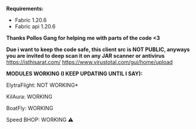 **Requirements:**
- Fabric 1.20.6
- Fabric api 1.20.6

**Thanks Pollos Gang for helping me with parts of the code <3**

**Due i want to keep the code safe, this client src is NOT PUBLIC, anyways you are invited to
deep scan it on any JAR scanner or antivirus**
https://isthisarat.com/
https://www.virustotal.com/gui/home/upload

**MODULES WORKING (I KEEP UPDATING UNTIL I SAY):**

ElytraFlight: NOT WORKING*

KilAura: WORKING

BoatFly: WORKING

Speed BHOP: WORKING ⚠


